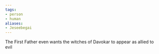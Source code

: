 ```yaml
---
tags:
- person
- human
aliases:
- Jeseebegai
---
```


The First Father even wants the witches of Davokar to appear as allied to evil